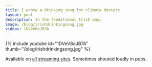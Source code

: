 ```yaml
---
title: I wrote a drinking song for climate deniers
layout: post
description: In the traditional Irish way…
image: /blog/irishdrinkingsong.jpg
videos: 1DVeV8oJB7A
---
```


<!-- {% include refrost-style %} -->

{% include youtube id="1DVeV8oJB7A" thumb="/blog/irishdrinkingsong.jpg" %}

Available on [all streaming sites](https://distrokid.com/hyperfollow/olifrost/get-another-drink-in-you-youre-in-denial). Sometimes shouted loudly in pubs.